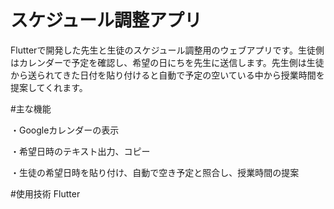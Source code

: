 # スケジュール調整アプリ
Flutterで開発した先生と生徒のスケジュール調整用のウェブアプリです。生徒側はカレンダーで予定を確認し、希望の日にちを先生に送信します。先生側は生徒から送られてきた日付を貼り付けると自動で予定の空いている中から授業時間を提案してくれます。

#主な機能

・Googleカレンダーの表示

・希望日時のテキスト出力、コピー

・生徒の希望日時を貼り付け、自動で空き予定と照合し、授業時間の提案

#使用技術
Flutter

